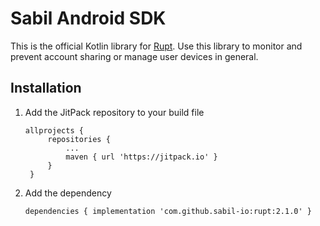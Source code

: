 # Sabil Android SDK

This is the official Kotlin library for [Rupt](https://www.rupt.dev). Use this library to monitor
and prevent account sharing or manage user devices in general.

## Installation

1. Add the JitPack repository to your build file
   ```
   allprojects {
        repositories {
            ...
            maven { url 'https://jitpack.io' }
        }
    }
   ```
2. Add the dependency
   ```
   dependencies { implementation 'com.github.sabil-io:rupt:2.1.0' }
   ```